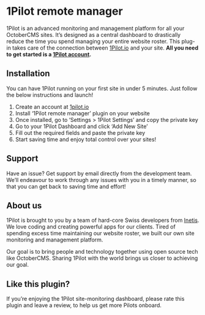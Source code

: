 # 1Pilot remote manager

1Pilot is an advanced monitoring and management platform for all your OctoberCMS sites. It’s designed as a central
dashboard to drastically reduce the time you spend managing your entire website roster. This plug-in takes care of the
connection between [1Pilot.io](https://1pilot.io) and your site. **All you need to get started is a
[1Pilot account](https://app.1pilot.io/register).**

## Installation

You can have 1Pilot running on your first site in under 5 minutes. Just follow the below instructions and launch!

1. Create an account at [1pilot.io](https://app.1pilot.io/register)
2. Install ‘1Pilot remote manager’ plugin on your website
3. Once installed, go to ‘Settings > 1Pilot Settings’ and copy the private key
4. Go to your 1Pilot Dashboard and click ‘Add New Site​’
5. Fill out the required fields and paste the private key
6. Start saving time and enjoy total control over your sites!

## Support

Have an issue? Get support by email directly from the development team. We’ll endeavour to work through any issues with
you in a timely manner, so that you can get back to saving time and effort!

## About us

1Pilot is brought to you by a team of hard-core Swiss developers from [Inetis](https://inetis.ch/). We love coding and
creating powerful apps for our clients. Tired of spending excess time maintaining our website roster, we built our own
site monitoring and management platform.

Our goal is to bring people and technology together using open source tech like OctoberCMS. Sharing 1Pilot with the
world brings us closer to achieving our goal.

## Like this plugin?

If you’re enjoying the 1Pilot site-monitoring dashboard, please rate this plugin and leave a review, to help us get more
Pilots onboard.
